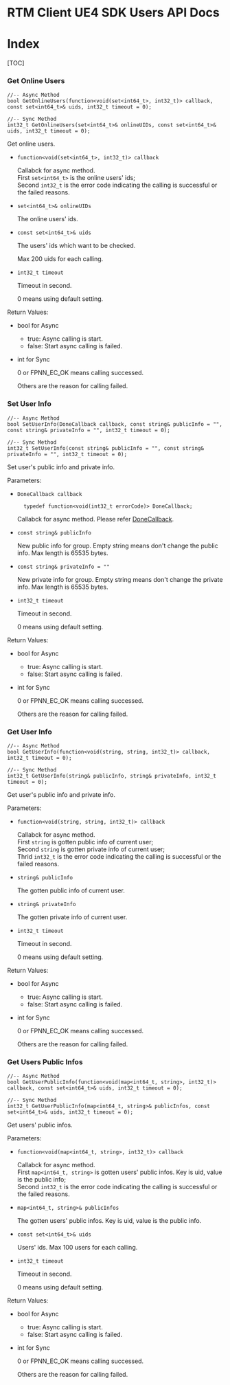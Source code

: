 # RTM Client UE4 SDK Users API Docs

# Index

[TOC]

### Get Online Users

	//-- Async Method
	bool GetOnlineUsers(function<void(set<int64_t>, int32_t)> callback, const set<int64_t>& uids, int32_t timeout = 0);

	//-- Sync Method
	int32_t GetOnlineUsers(set<int64_t>& onlineUIDs, const set<int64_t>& uids, int32_t timeout = 0);

Get online users.

+ `function<void(set<int64_t>, int32_t)> callback`

	Callabck for async method.  
	First `set<int64_t>` is the online users' ids;  
	Second `int32_t` is the error code indicating the calling is successful or the failed reasons.

+ `set<int64_t>& onlineUIDs`

	The online users' ids.

+ `const set<int64_t>& uids`

	The users' ids which want to be checked.

	Max 200 uids for each calling.

+ `int32_t timeout`

	Timeout in second.

	0 means using default setting.


Return Values:

+ bool for Async

	* true: Async calling is start.
	* false: Start async calling is failed.

+ int for Sync

	0 or FPNN_EC_OK means calling successed.

	Others are the reason for calling failed.

### Set User Info


	//-- Async Method
	bool SetUserInfo(DoneCallback callback, const string& publicInfo = "", const string& privateInfo = "", int32_t timeout = 0);
	
	//-- Sync Method
	int32_t SetUserInfo(const string& publicInfo = "", const string& privateInfo = "", int32_t timeout = 0);

Set user's public info and private info.

Parameters:

+ `DoneCallback callback`

		typedef function<void(int32_t errorCode)> DoneCallback;

	Callabck for async method. Please refer [DoneCallback](Delegates.md#DoneCallback).

+ `const string& publicInfo`

	New public info for group. Empty string means don't change the public info. Max length is 65535 bytes.

+ `const string& privateInfo = ""`

	New private info for group. Empty string means don't change the private info. Max length is 65535 bytes.

+ `int32_t timeout`

	Timeout in second.

	0 means using default setting.


Return Values:

+ bool for Async

	* true: Async calling is start.
	* false: Start async calling is failed.

+ int for Sync

	0 or FPNN_EC_OK means calling successed.

	Others are the reason for calling failed.


### Get User Info

	//-- Async Method
	bool GetUserInfo(function<void(string, string, int32_t)> callback, int32_t timeout = 0);
	
	//-- Sync Method
	int32_t GetUserInfo(string& publicInfo, string& privateInfo, int32_t timeout = 0);

Get user's public info and private info.

Parameters:

+ `function<void(string, string, int32_t)> callback`

	Callabck for async method.  
	First `string` is gotten public info of current user;  
	Second `string` is gotten private info of current user;  
	Thrid `int32_t` is the error code indicating the calling is successful or the failed reasons.

+ `string& publicInfo`

	The gotten public info of current user.

+ `string& privateInfo`

	The gotten private info of current user.

+ `int32_t timeout`

	Timeout in second.

	0 means using default setting.


Return Values:

+ bool for Async

	* true: Async calling is start.
	* false: Start async calling is failed.

+ int for Sync

	0 or FPNN_EC_OK means calling successed.

	Others are the reason for calling failed.


### Get Users Public Infos

	//-- Async Method
	bool GetUserPublicInfo(function<void(map<int64_t, string>, int32_t)> callback, const set<int64_t>& uids, int32_t timeout = 0);
	
	//-- Sync Method
	int32_t GetUserPublicInfo(map<int64_t, string>& publicInfos, const set<int64_t>& uids, int32_t timeout = 0);

Get users' public infos.

Parameters:

+ `function<void(map<int64_t, string>, int32_t)> callback`

	Callabck for async method.  
	First `map<int64_t, string>` is gotten users' public infos. Key is uid, value is the public info;  
	Second `int32_t` is the error code indicating the calling is successful or the failed reasons.

+ `map<int64_t, string>& publicInfos`

	The gotten users' public infos. Key is uid, value is the public info.

+ `const set<int64_t>& uids`

	Users' ids.	Max 100 users for each calling.

+ `int32_t timeout`

	Timeout in second.

	0 means using default setting.


Return Values:

+ bool for Async

	* true: Async calling is start.
	* false: Start async calling is failed.

+ int for Sync

	0 or FPNN_EC_OK means calling successed.

	Others are the reason for calling failed.



